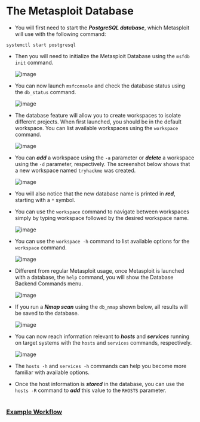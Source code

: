 # The Metasploit Database

- You will first need to start the ***PostgreSQL database***, which Metasploit will use with the following command: 
```
systemctl start postgresql
```

- Then you will need to initialize the Metasploit Database using the `msfdb init` command. 

  ![image](https://user-images.githubusercontent.com/63872951/186691655-aba63f1a-44bc-4da1-8065-fa18ace20bfc.png)

- You can now launch `msfconsole` and check the database status using the `db_status` command.
  
  ![image](https://user-images.githubusercontent.com/63872951/186692383-a37ba376-03a3-4375-ab02-284c3a8e868b.png)

- The database feature will allow you to create workspaces to isolate different projects. When first launched, you should be in the default workspace. You can list available workspaces using the `workspace` command. 

  ![image](https://user-images.githubusercontent.com/63872951/186692629-f6f7455f-ee43-4ed4-9165-1e126782db65.png)

- You can ***add*** a workspace using the `-a` parameter or ***delete*** a workspace using the `-d` parameter, respectively. The screenshot below shows that a new workspace named `tryhackme` was created.

  ![image](https://user-images.githubusercontent.com/63872951/186692924-978501eb-f52c-4fdc-834e-8279a88a7db3.png)

- You will also notice that the new database name is printed in ***red***, starting with a `*` symbol.

- You can use the `workspace` command to navigate between workspaces simply by typing workspace followed by the desired workspace name. 
  
  ![image](https://user-images.githubusercontent.com/63872951/186693345-945fd84f-7501-4118-8bde-00bfa71249a8.png)

- You can use the `workspace -h` command to list available options for the `workspace` command.  

  ![image](https://user-images.githubusercontent.com/63872951/186693558-ee2f910d-a2ef-40dd-80ba-57f74d33a694.png)

- Different from regular Metasploit usage, once Metasploit is launched with a database, the `help` command, you will show the Database Backend Commands menu.

  ![image](https://user-images.githubusercontent.com/63872951/186693868-931e57c0-db23-4f96-83fc-e0bfc8b6e645.png)

- If you run a ***Nmap scan*** using the `db_nmap` shown below, all results will be saved to the database. 

  ![image](https://user-images.githubusercontent.com/63872951/186694092-8675e8a6-e45a-4131-ab43-88d350c102bc.png)

- You can now reach information relevant to ***hosts*** and ***services*** running on target systems with the `hosts` and `services` commands, respectively. 

  ![image](https://user-images.githubusercontent.com/63872951/186694402-ad8635ef-afc0-4016-808d-12ce16a01d65.png)

- The `hosts -h` and `services -h` commands can help you become more familiar with available options. 

- Once the host information is ***stored*** in the database, you can use the `hosts -R` command to ***add*** this value to the `RHOSTS` parameter. 

#

### [Example Workflow](https://github.com/ShubhamJagtap2000/Metasploit/tree/main/06%20-%20The%20Metasploit%20DB/Example%20Workflow)



